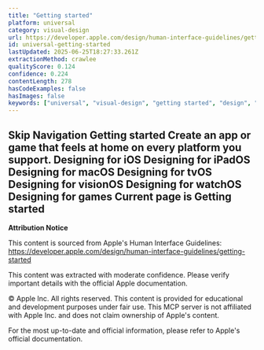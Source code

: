 ```yaml
---
title: "Getting started"
platform: universal
category: visual-design
url: https://developer.apple.com/design/human-interface-guidelines/getting-started
id: universal-getting-started
lastUpdated: 2025-06-25T18:27:33.261Z
extractionMethod: crawlee
qualityScore: 0.124
confidence: 0.224
contentLength: 278
hasCodeExamples: false
hasImages: false
keywords: ["universal", "visual-design", "getting started", "design", "navigation", "ios", "ipad", "macos", "mac", "watchos"]
---
```

Skip Navigation
Getting started
Create an app or game that feels at home on every platform you support.
Designing for iOS
Designing for iPadOS
Designing for macOS
Designing for tvOS
Designing for visionOS
Designing for watchOS
Designing for games
Current page is Getting started
---

**Attribution Notice**

This content is sourced from Apple's Human Interface Guidelines: https://developer.apple.com/design/human-interface-guidelines/getting-started

This content was extracted with moderate confidence. Please verify important details with the official Apple documentation.

© Apple Inc. All rights reserved. This content is provided for educational and development purposes under fair use. This MCP server is not affiliated with Apple Inc. and does not claim ownership of Apple's content.

For the most up-to-date and official information, please refer to Apple's official documentation.
